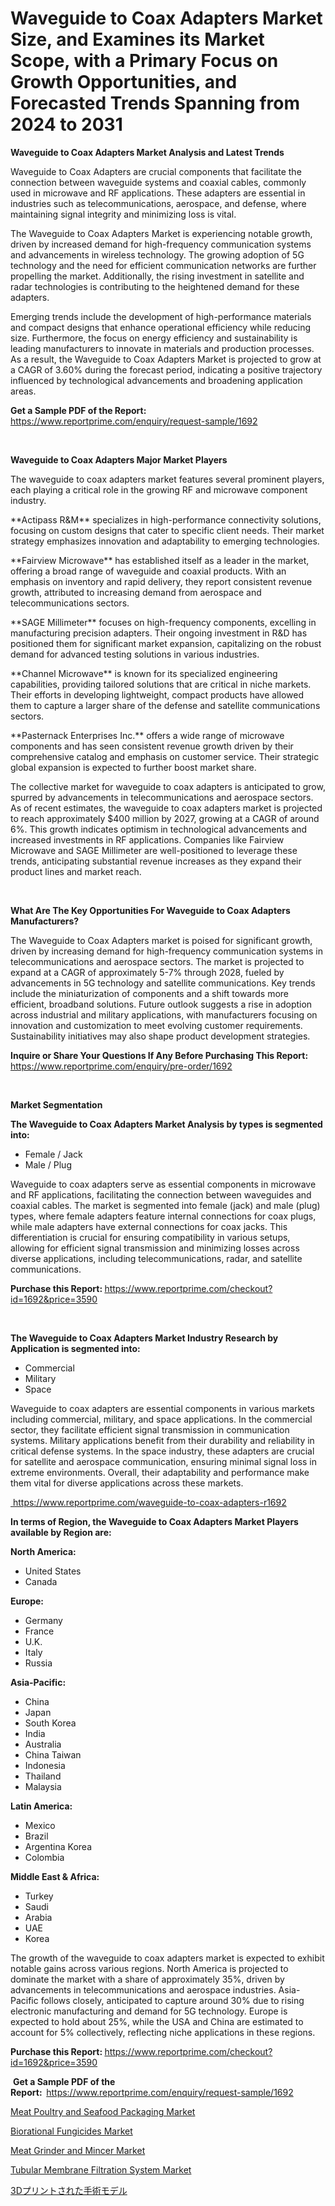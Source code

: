 <p><h1>Waveguide to Coax Adapters Market Size, and Examines its Market Scope, with a Primary Focus on Growth Opportunities, and Forecasted Trends Spanning from 2024 to 2031</h1></p><p><strong>Waveguide to Coax Adapters Market Analysis and Latest Trends</strong></p>
<p><p>Waveguide to Coax Adapters are crucial components that facilitate the connection between waveguide systems and coaxial cables, commonly used in microwave and RF applications. These adapters are essential in industries such as telecommunications, aerospace, and defense, where maintaining signal integrity and minimizing loss is vital. </p><p>The Waveguide to Coax Adapters Market is experiencing notable growth, driven by increased demand for high-frequency communication systems and advancements in wireless technology. The growing adoption of 5G technology and the need for efficient communication networks are further propelling the market. Additionally, the rising investment in satellite and radar technologies is contributing to the heightened demand for these adapters. </p><p>Emerging trends include the development of high-performance materials and compact designs that enhance operational efficiency while reducing size. Furthermore, the focus on energy efficiency and sustainability is leading manufacturers to innovate in materials and production processes. As a result, the Waveguide to Coax Adapters Market is projected to grow at a CAGR of 3.60% during the forecast period, indicating a positive trajectory influenced by technological advancements and broadening application areas.</p></p>
<p><strong>Get a Sample PDF of the Report:&nbsp;</strong> <a href="https://www.reportprime.com/enquiry/request-sample/1692">https://www.reportprime.com/enquiry/request-sample/1692</a></p>
<p>&nbsp;</p>
<p><strong>Waveguide to Coax Adapters Major Market Players</strong></p>
<p><p>The waveguide to coax adapters market features several prominent players, each playing a critical role in the growing RF and microwave component industry. </p><p>**Actipass R&M** specializes in high-performance connectivity solutions, focusing on custom designs that cater to specific client needs. Their market strategy emphasizes innovation and adaptability to emerging technologies.</p><p>**Fairview Microwave** has established itself as a leader in the market, offering a broad range of waveguide and coaxial products. With an emphasis on inventory and rapid delivery, they report consistent revenue growth, attributed to increasing demand from aerospace and telecommunications sectors.</p><p>**SAGE Millimeter** focuses on high-frequency components, excelling in manufacturing precision adapters. Their ongoing investment in R&D has positioned them for significant market expansion, capitalizing on the robust demand for advanced testing solutions in various industries.</p><p>**Channel Microwave** is known for its specialized engineering capabilities, providing tailored solutions that are critical in niche markets. Their efforts in developing lightweight, compact products have allowed them to capture a larger share of the defense and satellite communications sectors.</p><p>**Pasternack Enterprises Inc.** offers a wide range of microwave components and has seen consistent revenue growth driven by their comprehensive catalog and emphasis on customer service. Their strategic global expansion is expected to further boost market share.</p><p>The collective market for waveguide to coax adapters is anticipated to grow, spurred by advancements in telecommunications and aerospace sectors. As of recent estimates, the waveguide to coax adapters market is projected to reach approximately $400 million by 2027, growing at a CAGR of around 6%. This growth indicates optimism in technological advancements and increased investments in RF applications. Companies like Fairview Microwave and SAGE Millimeter are well-positioned to leverage these trends, anticipating substantial revenue increases as they expand their product lines and market reach.</p></p>
<p>&nbsp;</p>
<p><strong>What Are The Key Opportunities For Waveguide to Coax Adapters Manufacturers?</strong></p>
<p><p>The Waveguide to Coax Adapters market is poised for significant growth, driven by increasing demand for high-frequency communication systems in telecommunications and aerospace sectors. The market is projected to expand at a CAGR of approximately 5-7% through 2028, fueled by advancements in 5G technology and satellite communications. Key trends include the miniaturization of components and a shift towards more efficient, broadband solutions. Future outlook suggests a rise in adoption across industrial and military applications, with manufacturers focusing on innovation and customization to meet evolving customer requirements. Sustainability initiatives may also shape product development strategies.</p></p>
<p><strong>Inquire or Share Your Questions If Any Before Purchasing This Report:</strong> <a href="https://www.reportprime.com/enquiry/pre-order/1692">https://www.reportprime.com/enquiry/pre-order/1692</a></p>
<p>&nbsp;</p>
<p><strong>Market Segmentation</strong></p>
<p><strong>The Waveguide to Coax Adapters Market Analysis by types is segmented into:</strong></p>
<p><ul><li>Female / Jack</li><li>Male / Plug</li></ul></p>
<p><p>Waveguide to coax adapters serve as essential components in microwave and RF applications, facilitating the connection between waveguides and coaxial cables. The market is segmented into female (jack) and male (plug) types, where female adapters feature internal connections for coax plugs, while male adapters have external connections for coax jacks. This differentiation is crucial for ensuring compatibility in various setups, allowing for efficient signal transmission and minimizing losses across diverse applications, including telecommunications, radar, and satellite communications.</p></p>
<p><strong>Purchase this Report:&nbsp;</strong><a href="https://www.reportprime.com/checkout?id=1692&price=3590">https://www.reportprime.com/checkout?id=1692&price=3590</a></p>
<p>&nbsp;</p>
<p><strong>The Waveguide to Coax Adapters Market Industry Research by Application is segmented into:</strong></p>
<p><ul><li>Commercial</li><li>Military</li><li>Space</li></ul></p>
<p><p>Waveguide to coax adapters are essential components in various markets including commercial, military, and space applications. In the commercial sector, they facilitate efficient signal transmission in communication systems. Military applications benefit from their durability and reliability in critical defense systems. In the space industry, these adapters are crucial for satellite and aerospace communication, ensuring minimal signal loss in extreme environments. Overall, their adaptability and performance make them vital for diverse applications across these markets.</p></p>
<p><a href="https://www.reportprime.com/waveguide-to-coax-adapters-r1692">&nbsp;https://www.reportprime.com/waveguide-to-coax-adapters-r1692</a></p>
<p><strong>In terms of Region, the Waveguide to Coax Adapters Market Players available by Region are:</strong></p>
<p>
    <p> <strong> North America: </strong>
        <ul>
            <li>United States</li>
            <li>Canada</li>
        </ul>
        </p> 
    <p> <strong> Europe: </strong>
        <ul>
            <li>Germany</li>
            <li>France</li>
            <li>U.K.</li>
            <li>Italy</li>
            <li>Russia</li>
        </ul>
        </p> 
    <p> <strong> Asia-Pacific: </strong>
        <ul>
            <li>China</li>
            <li>Japan</li>
            <li>South Korea</li>
            <li>India</li>
            <li>Australia</li>
            <li>China Taiwan</li>
            <li>Indonesia</li>
            <li>Thailand</li>
            <li>Malaysia</li>
        </ul>
        </p> 
    <p> <strong> Latin America: </strong>
        <ul>
            <li>Mexico</li>
            <li>Brazil</li>
            <li>Argentina Korea</li>
            <li>Colombia</li>
        </ul>
        </p> 
    <p> <strong> Middle East & Africa: </strong>
        <ul>
            <li>Turkey</li>
            <li>Saudi</li>
            <li>Arabia</li>
            <li>UAE</li>
            <li>Korea</li>
        </ul>
    </p>
    </p>
<p><p>The growth of the waveguide to coax adapters market is expected to exhibit notable gains across various regions. North America is projected to dominate the market with a share of approximately 35%, driven by advancements in telecommunications and aerospace industries. Asia-Pacific follows closely, anticipated to capture around 30% due to rising electronic manufacturing and demand for 5G technology. Europe is expected to hold about 25%, while the USA and China are estimated to account for 5% collectively, reflecting niche applications in these regions.</p></p>
<p><strong>Purchase this Report: </strong><a href="https://www.reportprime.com/checkout?id=1692&price=3590">https://www.reportprime.com/checkout?id=1692&price=3590</a></p>
<p>&nbsp;<strong>Get a Sample PDF of the Report:&nbsp;&nbsp;</strong><a href="https://www.reportprime.com/enquiry/request-sample/1692">https://www.reportprime.com/enquiry/request-sample/1692</a></p>
<p><strong></strong></p>
<p><p><a href="https://medium.com/@raleciabridges8/strategic-roadmap-to-success-global-meat-poultry-and-seafood-packaging-market-analysis-2024-2031-74bdf010fcd1">Meat Poultry and Seafood Packaging Market</a></p><p><a href="https://issuu.com/reportprime-2/docs/biorational-fungicides-market-size-_1f1ce9da46fd14">Biorational Fungicides Market</a></p><p><a href="https://medium.com/@raleciabridges8/meat-grinder-and-mincer-industry-sector-market-dynamics-and-future-scenarios-2024-2031-54f36655c817">Meat Grinder and Mincer Market</a></p><p><a href="https://issuu.com/reportprime-2/docs/tubular-membrane-filtration-system-_a75b0e0c3ab499">Tubular Membrane Filtration System Market</a></p><p><a href="https://medium.com/@beaumontdavv7mp/%E3%82%B0%E3%83%AD%E3%83%BC%E3%83%90%E3%83%AB%E5%B8%82%E5%A0%B4%E3%81%AE%E5%8B%95%E5%90%91-2024%E5%B9%B4%E3%81%8B%E3%82%892031%E5%B9%B4%E3%81%BE%E3%81%A7%E3%81%AE3d%E5%8D%B0%E5%88%B7%E5%A4%96%E7%A7%91%E3%83%A2%E3%83%87%E3%83%AB%E5%B8%82%E5%A0%B4%E3%81%AE%E3%83%88%E3%83%AC%E3%83%B3%E3%83%89%E3%81%A8%E6%88%90%E9%95%B7%E5%88%86%E6%9E%90%E3%81%AE%E4%BA%88%E6%B8%AC-829c792fbf5c">3Dプリントされた手術モデル</a></p></p>